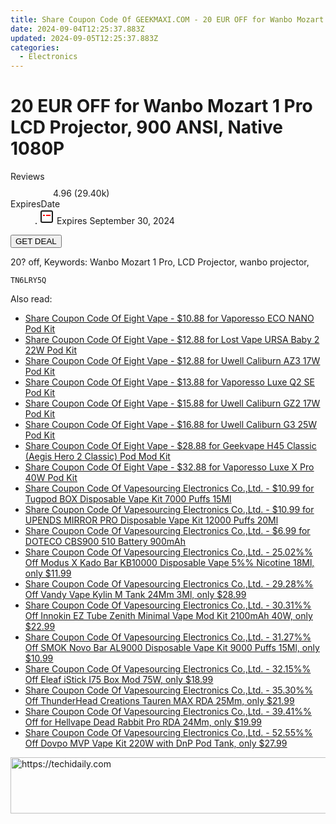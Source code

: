```yaml
---
title: Share Coupon Code Of GEEKMAXI.COM - 20 EUR OFF for Wanbo Mozart 1 Pro LCD Projector, 900 ANSI, Native 1080P
date: 2024-09-04T12:25:37.883Z
updated: 2024-09-05T12:25:37.883Z
categories:
  - Electronics
---
```



<main class="px-4 py-6 sm:p-6 md:px-8 md:py-10">
  <div class="mx-auto grid max-w-4xl grid-cols-1">
    <div class="relative col-start-1 row-start-1 flex flex-col-reverse rounded-lg bg-gradient-to-t from-black/75 via-black/0 p-3 sm:row-start-2 sm:bg-none sm:p-0 lg:row-start-1">
      <h1 class="mt-1 text-lg font-semibold text-white sm:text-slate-900 md:text-2xl dark:sm:text-white">20 EUR OFF for Wanbo Mozart 1 Pro LCD Projector, 900 ANSI, Native 1080P</h1>
    </div>
        <dl class="row-start-2 mt-4 flex items-center text-xs font-medium sm:row-start-3 sm:mt-1 md:mt-2.5 lg:row-start-2">
      <dt class="sr-only">Reviews</dt>
      <dd class="flex items-center text-indigo-600 dark:text-indigo-400">
        <svg width="24" height="24" fill="none" aria-hidden="true" class="mr-1 stroke-current dark:stroke-indigo-500">
          <path d="m12 5 2 5h5l-4 4 2.103 5L12 16l-5.103 3L9 14l-4-4h5l2-5Z" stroke-width="2" stroke-linecap="round" stroke-linejoin="round" />
        </svg>
        <span>4.96 <span class="font-normal text-slate-400">(29.40k)</span></span>
      </dd>
      <dt class="sr-only">ExpiresDate</dt>
      <dd class="flex items-center">
        <svg width="2" height="2" aria-hidden="true" fill="currentColor" class="mx-3 text-slate-300">
          <circle cx="1" cy="1" r="1" />
        </svg>
        <svg width="24" height="24" viewBox="0 0 24 24" fill="none" stroke="currentColor" stroke-width="2">
          <rect x="3" y="3" width="18" height="18" rx="2" fill="#fff" />
          <path d="M6 10L18 10" stroke="red" stroke-width="2" fill="none" />
          <path d="M10 6L10 18" stroke="#fff" stroke-width="2" fill="none" />
        </svg>
        Expires September 30, 2024      </dd>
    </dl>
    <div class="col-start-1 row-start-3 mt-4 self-center sm:col-start-2 sm:row-span-2 sm:row-start-2 sm:mt-0 lg:col-start-1 lg:row-start-3 lg:row-end-4 lg:mt-6">
      <button type="button" onClick="javascript:window.open(decodeURIComponent('https%3A%2F%2Fwww.shareasale.com%2Fu.cfm%3Fd%3D1109151%26m%3D77450%26u%3D4338022'), '_blank');void(0);" class="rounded-lg bg-red-600 px-3 py-2 text-sm font-medium leading-6 text-white">GET DEAL</button>
    </div>
    <p class="col-start-1 mt-4 text-sm leading-6 sm:col-span-2 lg:col-span-1 lg:row-start-4 lg:mt-6 dark:text-slate-400">20? off, Keywords: Wanbo Mozart 1 Pro, LCD Projector, wanbo projector,</p>
    <p class="mt-4">
      <code class="bg-purple-900 p-4 text-sm font-bold tracking-widest text-white">TN6LRY5Q</code>
    </p>
  </div>
</main>
<span class="atpl-alsoreadstyle">Also read:</span>
<div><ul>
<li><a href="https://coupons.techidaily.com/coupon-1088926-share-59344-sale/"><u>Share Coupon Code Of Eight Vape - $10.88 for Vaporesso ECO NANO Pod Kit</u></a></li>
<li><a href="https://coupons.techidaily.com/coupon-1088925-share-59344-sale/"><u>Share Coupon Code Of Eight Vape - $12.88 for Lost Vape URSA Baby 2 22W Pod Kit</u></a></li>
<li><a href="https://coupons.techidaily.com/coupon-1088927-share-59344-sale/"><u>Share Coupon Code Of Eight Vape - $12.88 for Uwell Caliburn AZ3 17W Pod Kit</u></a></li>
<li><a href="https://coupons.techidaily.com/coupon-1088919-share-59344-sale/"><u>Share Coupon Code Of Eight Vape - $13.88 for Vaporesso Luxe Q2 SE Pod Kit</u></a></li>
<li><a href="https://coupons.techidaily.com/coupon-1088928-share-59344-sale/"><u>Share Coupon Code Of Eight Vape - $15.88 for Uwell Caliburn GZ2 17W Pod Kit</u></a></li>
<li><a href="https://coupons.techidaily.com/coupon-1088923-share-59344-sale/"><u>Share Coupon Code Of Eight Vape - $16.88 for Uwell Caliburn G3 25W Pod Kit</u></a></li>
<li><a href="https://coupons.techidaily.com/coupon-1088930-share-59344-sale/"><u>Share Coupon Code Of Eight Vape - $28.88 for Geekvape H45 Classic (Aegis Hero 2 Classic) Pod Mod Kit</u></a></li>
<li><a href="https://coupons.techidaily.com/coupon-1088922-share-59344-sale/"><u>Share Coupon Code Of Eight Vape - $32.88 for Vaporesso Luxe X Pro 40W Pod Kit</u></a></li>
<li><a href="https://coupons.techidaily.com/coupon-1029983-share-90958-sale/"><u>Share Coupon Code Of Vapesourcing Electronics Co.,Ltd. - $10.99 for Tugpod BOX Disposable Vape Kit 7000 Puffs 15Ml</u></a></li>
<li><a href="https://coupons.techidaily.com/coupon-1081518-share-90958-sale/"><u>Share Coupon Code Of Vapesourcing Electronics Co.,Ltd. - $10.99 for UPENDS MIRROR PRO Disposable Vape Kit 12000 Puffs 20Ml</u></a></li>
<li><a href="https://coupons.techidaily.com/coupon-1066698-share-90958-sale/"><u>Share Coupon Code Of Vapesourcing Electronics Co.,Ltd. - $6.99 for DOTECO CBS900 510 Battery 900mAh</u></a></li>
<li><a href="https://coupons.techidaily.com/coupon-1078353-share-90958-sale/"><u>Share Coupon Code Of Vapesourcing Electronics Co.,Ltd. - 25.02%% Off Modus X Kado Bar KB10000 Disposable Vape 5%% Nicotine 18Ml, only $11.99</u></a></li>
<li><a href="https://coupons.techidaily.com/coupon-1077557-share-90958-sale/"><u>Share Coupon Code Of Vapesourcing Electronics Co.,Ltd. - 29.28%% Off Vandy Vape Kylin M Tank 24Mm 3Ml, only $28.99</u></a></li>
<li><a href="https://coupons.techidaily.com/coupon-1071404-share-90958-sale/"><u>Share Coupon Code Of Vapesourcing Electronics Co.,Ltd. - 30.31%% Off Innokin EZ Tube Zenith Minimal Vape Mod Kit 2100mAh 40W, only $22.99</u></a></li>
<li><a href="https://coupons.techidaily.com/coupon-1041869-share-90958-sale/"><u>Share Coupon Code Of Vapesourcing Electronics Co.,Ltd. - 31.27%% Off SMOK Novo Bar AL9000 Disposable Vape Kit 9000 Puffs 15Ml, only $10.99</u></a></li>
<li><a href="https://coupons.techidaily.com/coupon-1059850-share-90958-sale/"><u>Share Coupon Code Of Vapesourcing Electronics Co.,Ltd. - 32.15%% Off Eleaf iStick I75 Box Mod 75W, only $18.99</u></a></li>
<li><a href="https://coupons.techidaily.com/coupon-1064350-share-90958-sale/"><u>Share Coupon Code Of Vapesourcing Electronics Co.,Ltd. - 35.30%% Off ThunderHead Creations Tauren MAX RDA 25Mm, only $21.99</u></a></li>
<li><a href="https://coupons.techidaily.com/coupon-1040210-share-90958-sale/"><u>Share Coupon Code Of Vapesourcing Electronics Co.,Ltd. - 39.41%% Off for Hellvape Dead Rabbit Pro RDA 24Mm, only $19.99</u></a></li>
<li><a href="https://coupons.techidaily.com/coupon-1076140-share-90958-sale/"><u>Share Coupon Code Of Vapesourcing Electronics Co.,Ltd. - 52.55%% Off Dovpo MVP Vape Kit 220W with DnP Pod Tank, only $27.99</u></a></li>
</ul></div>

<ins class="adsbygoogle"
      style="display:block"
      data-ad-client="ca-pub-7571918770474297"
      data-ad-slot="8358498916"
      data-ad-format="auto"
      data-full-width-responsive="true"></ins>
<!-- affiliate ads begin -->
<a href="https://appsumo.8odi.net/c/5597632/2024329/7443" target="_top" id="2024329">
  <img src="//a.impactradius-go.com/display-ad/7443-2024329" border="0" alt="https://techidaily.com" width="728" height="90"/>
</a>
<img height="0" width="0" src="https://appsumo.8odi.net/i/5597632/2024329/7443" style="position:absolute;visibility:hidden;" border="0" />
<!-- affiliate ads end -->